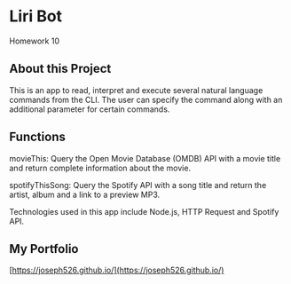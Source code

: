 # Liri Bot
Homework 10

## About this Project
This is an app to read, interpret and execute several natural language commands from the CLI. The user can specify the command along with an additional parameter for certain commands.

## Functions
movieThis: Query the Open Movie Database (OMDB) API with a movie title and return complete information about the movie.

spotifyThisSong: Query the Spotify API with a song title and return the artist, album and a link to a preview MP3.

Technologies used in this app include Node.js, HTTP Request and Spotify API.

## My Portfolio
[https://joseph526.github.io/](https://joseph526.github.io/)